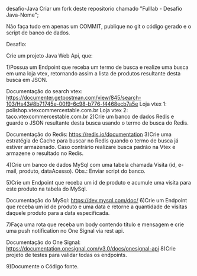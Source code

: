 desafio-Java
Criar um fork deste repositorio chamado "Fulllab - Desafio Java-Nome";

Não faça tudo em apenas um COMMIT, publique no git o código gerado e o script de banco de dados.

Desafio:

Crie um projeto Java Web Api, que:

1)Possua um Endpoint que receba um termo de busca e realize uma busca em uma loja vtex, retornando assim a lista de produtos resultante desta busca em JSON.

Documentação do search vtex: https://documenter.getpostman.com/view/845/search-103/Hs43#8b71745e-00f9-6c98-b776-f4468ecb7a5e
Loja vtex 1: polishop.vtexcommercestable.com.br
Loja vtex 2: taco.vtexcommercestable.com.br
2)Crie um banco de dados Redis e guarde o JSON resultante desta busca usando o termo de busca do Redis.

Documentação do Redis: https://redis.io/documentation
3)Crie uma estratégia de Cache para buscar no Redis quando o termo de busca já estiver armazenado. Caso contrário realizare busca padrão na Vtex e armazene o resultado no Redis.

4)Crie um banco de dados MySql com uma tabela chamada Visita (id, e-mail, produto, dataAcesso). Obs.: Enviar script do banco.

5)Crie um Endpoint que receba um id de produto e acumule uma visita para este produto na tabela do MySql.

Documentação do MySql: https://dev.mysql.com/doc/
6)Crie um Endpoint que receba um id de produto e uma data e retorne a quantidade de visitas daquele produto para a data especificada.

7)Faça uma rota que receba um body contendo título e mensagem e crie uma push notification no One Signal via rest api.

Documentação do One Signal: https://documentation.onesignal.com/v3.0/docs/onesignal-api
8)Crie projeto de testes para validar todas os endpoints.

9)Documente o Código fonte.
